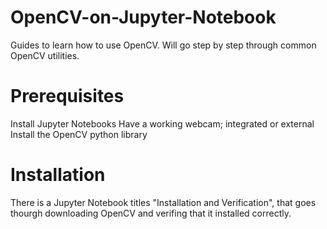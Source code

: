# OpenCV-on-Jupyter-Notebook
Guides to learn how to use OpenCV. Will go step by step through common OpenCV utilities.

# Prerequisites 
Install Jupyter Notebooks
Have a working webcam; integrated or external
Install the OpenCV python library

# Installation 
There is a Jupyter Notebook titles "Installation and Verification", that goes thourgh downloading OpenCV and verifing that it installed correctly.


